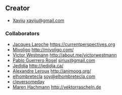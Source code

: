 ## Creator
- [Xaviju](https://github.com/Xaviju) <xaviju@gmail.com>

### Collaborators
- [Jacques Laroche](https://github.com/jlar0che) <https://currentperspectives.org>
- [Mivoligo](https://github.com/mivoligo) <http://mivoligo.com/>
- [Victor Westmann](https://github.com/victorwestmann) <http://about.me/victorwestmann>
- [Pablo Guerrero Rosel](https://github.com/siriux) <siriux@gmail.com>
- [Jedidja](https://github.com/jedidja) <http://jedidja.ca/>
- [Alexandre Leroux](https://github.com/alexandreleroux) <http://animoog.org/>
- [elhombretecla](https://github.com/elhombretecla) <soy@elhombretecla.com>
- [cleversomeday](https://github.com/cleversomeday)
- [Maren Hachmann](https://github.com/moini) <http://vektorrascheln.de>
